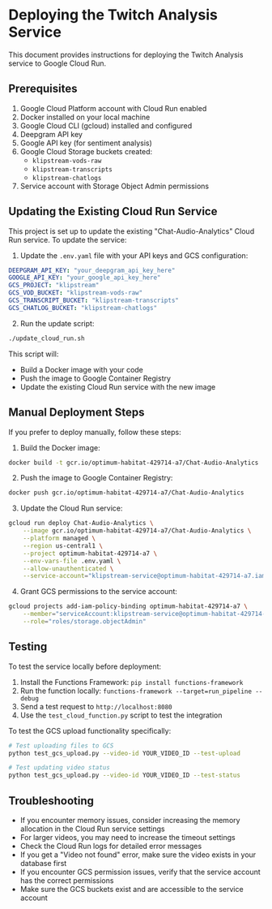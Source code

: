 # Deploying the Twitch Analysis Service

This document provides instructions for deploying the Twitch Analysis service to Google Cloud Run.

## Prerequisites

1. Google Cloud Platform account with Cloud Run enabled
2. Docker installed on your local machine
3. Google Cloud CLI (gcloud) installed and configured
4. Deepgram API key
5. Google API key (for sentiment analysis)
6. Google Cloud Storage buckets created:
   - `klipstream-vods-raw`
   - `klipstream-transcripts`
   - `klipstream-chatlogs`
7. Service account with Storage Object Admin permissions

## Updating the Existing Cloud Run Service

This project is set up to update the existing "Chat-Audio-Analytics" Cloud Run service. To update the service:

1. Update the `.env.yaml` file with your API keys and GCS configuration:

```yaml
DEEPGRAM_API_KEY: "your_deepgram_api_key_here"
GOOGLE_API_KEY: "your_google_api_key_here"
GCS_PROJECT: "klipstream"
GCS_VOD_BUCKET: "klipstream-vods-raw"
GCS_TRANSCRIPT_BUCKET: "klipstream-transcripts"
GCS_CHATLOG_BUCKET: "klipstream-chatlogs"
```

2. Run the update script:

```bash
./update_cloud_run.sh
```

This script will:
- Build a Docker image with your code
- Push the image to Google Container Registry
- Update the existing Cloud Run service with the new image

## Manual Deployment Steps

If you prefer to deploy manually, follow these steps:

1. Build the Docker image:
```bash
docker build -t gcr.io/optimum-habitat-429714-a7/Chat-Audio-Analytics .
```

2. Push the image to Google Container Registry:
```bash
docker push gcr.io/optimum-habitat-429714-a7/Chat-Audio-Analytics
```

3. Update the Cloud Run service:
```bash
gcloud run deploy Chat-Audio-Analytics \
    --image gcr.io/optimum-habitat-429714-a7/Chat-Audio-Analytics \
    --platform managed \
    --region us-central1 \
    --project optimum-habitat-429714-a7 \
    --env-vars-file .env.yaml \
    --allow-unauthenticated \
    --service-account="klipstream-service@optimum-habitat-429714-a7.iam.gserviceaccount.com"
```

4. Grant GCS permissions to the service account:
```bash
gcloud projects add-iam-policy-binding optimum-habitat-429714-a7 \
    --member="serviceAccount:klipstream-service@optimum-habitat-429714-a7.iam.gserviceaccount.com" \
    --role="roles/storage.objectAdmin"
```

## Testing

To test the service locally before deployment:

1. Install the Functions Framework: `pip install functions-framework`
2. Run the function locally: `functions-framework --target=run_pipeline --debug`
3. Send a test request to `http://localhost:8080`
4. Use the `test_cloud_function.py` script to test the integration

To test the GCS upload functionality specifically:

```bash
# Test uploading files to GCS
python test_gcs_upload.py --video-id YOUR_VIDEO_ID --test-upload

# Test updating video status
python test_gcs_upload.py --video-id YOUR_VIDEO_ID --test-status
```

## Troubleshooting

- If you encounter memory issues, consider increasing the memory allocation in the Cloud Run service settings
- For larger videos, you may need to increase the timeout settings
- Check the Cloud Run logs for detailed error messages
- If you get a "Video not found" error, make sure the video exists in your database first
- If you encounter GCS permission issues, verify that the service account has the correct permissions
- Make sure the GCS buckets exist and are accessible to the service account
